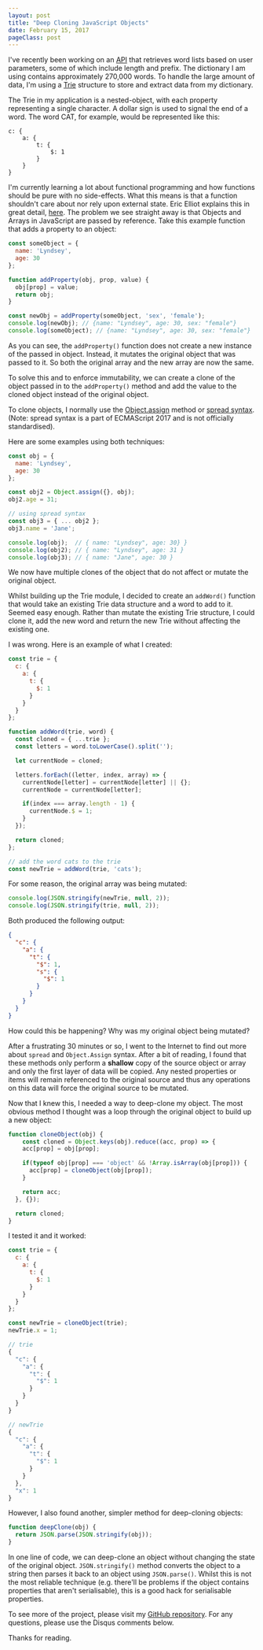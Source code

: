 ```yaml
---
layout: post
title: "Deep Cloning JavaScript Objects"
date: February 15, 2017
pageClass: post
---
```


I've recently been working on an [API](https://github.com/lyndseybrowning/wordapi.net) that retrieves word lists based on user parameters, some of which include length and prefix. The dictionary I am using contains approximately 270,000 words. To handle the large amount of data, I'm using a [Trie](https://en.wikipedia.org/wiki/Trie) structure to store and extract data from my dictionary.

The Trie in my application is a nested-object, with each property representing a single character. A dollar sign is used to signal the end of a word. The word CAT, for example, would be represented like this:

```
c: {
    a: {
        t: {
            $: 1
        }
    }
}
```

I'm currently learning a lot about functional programming and how functions should be pure with no side-effects. What this means is that a function shouldn't care about nor rely upon external state. Eric Elliot explains this in great detail, [here](https://medium.com/javascript-scene/master-the-javascript-interview-what-is-a-pure-function-d1c076bec976#.j4bw5uovd).
The problem we see straight away is that Objects and Arrays in JavaScript are passed by reference. Take this example function that adds a property to an object:

```javascript
const someObject = {
  name: 'Lyndsey',
  age: 30
};

function addProperty(obj, prop, value) {
  obj[prop] = value;
  return obj;
}

const newObj = addProperty(someObject, 'sex', 'female');
console.log(newObj); // {name: "Lyndsey", age: 30, sex: "female"}
console.log(someObject); // {name: "Lyndsey", age: 30, sex: "female"}
```

As you can see, the ```addProperty()``` function does not create a new instance of the passed in object. Instead, it mutates the original object that was passed to it. So both the original array and the new array are now the same.

To solve this and to enforce immutability, we can create a clone of the object passed in to the ```addProperty()``` method and add the value to the cloned object instead of the original object.

To clone objects, I normally use the [Object.assign](https://developer.mozilla.org/en/docs/Web/JavaScript/Reference/Global_Objects/Object/assign) method or [spread syntax](https://developer.mozilla.org/en-US/docs/Web/JavaScript/Reference/Operators/Spread_operator). (Note: spread syntax is a part of ECMAScript 2017 and is not officially standardised).

Here are some examples using both techniques:

```javascript
const obj = {
  name: 'Lyndsey',
  age: 30
};

const obj2 = Object.assign({}, obj);
obj2.age = 31;

// using spread syntax
const obj3 = { ... obj2 };
obj3.name = 'Jane';

console.log(obj);  // { name: "Lyndsey", age: 30} }
console.log(obj2); // { name: "Lyndsey", age: 31 }
console.log(obj3); // { name: "Jane", age: 30 }
```

We now have multiple clones of the object that do not affect or mutate the original object.

Whilst building up the Trie module, I decided to create an ```addWord()``` function that would take an existing Trie data structure and a word to add to it. Seemed easy enough. Rather than mutate the existing Trie structure, I could clone it, add the new word and return the new Trie without affecting the existing one.

I was wrong. Here is an example of what I created:

```javascript
const trie = {
  c: {
    a: {
      t: {
        $: 1
      }
    }
  }
};

function addWord(trie, word) {
  const cloned = { ...trie };
  const letters = word.toLowerCase().split('');

  let currentNode = cloned;

  letters.forEach((letter, index, array) => {
    currentNode[letter] = currentNode[letter] || {};
    currentNode = currentNode[letter];

    if(index === array.length - 1) {
      currentNode.$ = 1;
    }
  });

  return cloned;
};

// add the word cats to the trie
const newTrie = addWord(trie, 'cats');
```

For some reason, the original array was being mutated:

```javascript
console.log(JSON.stringify(newTrie, null, 2));
console.log(JSON.stringify(trie, null, 2));
```

Both produced the following output:

```json
{
  "c": {
    "a": {
      "t": {
        "$": 1,
        "s": {
          "$": 1
        }
      }
    }
  }
}
```

How could this be happening? Why was my original object being mutated?

After a frustrating 30 minutes or so, I went to the Internet to find out more about ```spread``` and ```Object.Assign``` syntax. After a bit of reading, I found that these methods only perform a **shallow** copy of the source object or array and only the first layer of data will be copied. Any nested properties or items will remain referenced to the original source and thus any operations on this data will force the original source to be mutated.

Now that I knew this, I needed a way to deep-clone my object. The most obvious method I thought was a loop through the original object to build up a new object:

```javascript
function cloneObject(obj) {
	const cloned = Object.keys(obj).reduce((acc, prop) => {
  	acc[prop] = obj[prop];

    if(typeof obj[prop] === 'object' && !Array.isArray(obj[prop])) {
      acc[prop] = cloneObject(obj[prop]);
    }

    return acc;
  }, {});

  return cloned;
}
```

I tested it and it worked:

```javascript
const trie = {
  c: {
    a: {
      t: {
        $: 1
      }
    }
  }
};

const newTrie = cloneObject(trie);
newTrie.x = 1;

// trie
{
  "c": {
    "a": {
      "t": {
        "$": 1
      }
    }
  }
}

// newTrie
{
  "c": {
    "a": {
      "t": {
        "$": 1
      }
    }
  },
  "x": 1
}
```

However, I also found another, simpler method for deep-cloning objects:

```javascript
function deepClone(obj) {
  return JSON.parse(JSON.stringify(obj));
}
```

In one line of code, we can deep-clone an object without changing the state of the original object. ```JSON.stringify()``` method converts the object to a string then parses it back to an object using ```JSON.parse()```. Whilst this is not the most reliable technique (e.g. there'll be problems if the object contains properties that aren't serialisable), this is a good hack for serialisable properties.

To see more of the project, please visit my [GitHub repository](https://github.com/lyndseybrowning/trie-prefix). For any questions, please use the Disqus comments below.

Thanks for reading.
